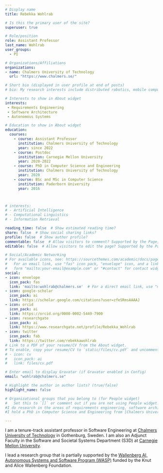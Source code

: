 ```yaml
---
# Display name
title: Rebekka Wohlrab

# Is this the primary user of the site?
superuser: true

# Role/position
role: Assistant Professor
last_name: Wohlrab
user_groups:
  - PI

# Organizations/Affiliations
organizations:
- name: Chalmers University of Technology
  url: "https://www.chalmers.se/"

# Short bio (displayed in user profile at end of posts)
# bio: My research interests include distributed robotics, mobile computing and programmable matter.

# Interests to show in About widget
interests:
 - Requirements Engineering
 - Software Architecture
 - Autonomous Systems

# Education to show in About widget
education:
  courses:
    - course: Assistant Professor
      institution: Chalmers University of Technology
      year: since 2022
    - course: Postdoc
      institution: Carnegie Mellon University
      year: 2020-2022
    - course: PhD in Computer Science and Engineering
      institution: Chalmers University of Technology
      year: 2020
    - course: BSc and MSc in Computer Science
      institution: Paderborn University
      year: 2016



# interests:
# - Artificial Intelligence
# - Computational Linguistics
# - Information Retrieval

reading_time: false  # Show estimated reading time?
share: false  # Show social sharing links?
profile: false  # Show author profile?
commentable: false  # Allow visitors to comment? Supported by the Page, Post, and Docs content types.
editable: false  # Allow visitors to edit the page? Supported by the Page, Post, and Docs content types.

# Social/Academic Networking
# For available icons, see: https://sourcethemes.com/academic/docs/page-builder/#icons
#   For an email link, use "fas" icon pack, "envelope" icon, and a link in the
#   form "mailto:your-email@example.com" or "#contact" for contact widget.
social:
- icon: envelope
  icon_pack: fas
  link: 'mailto:wohlrab@chalmers.se'  # For a direct email link, use "mailto:test@example.org".
- icon: google-scholar
  icon_pack: ai
  link: https://scholar.google.com/citations?user=zfeSRmsAAAAJ
- icon: orcid
  icon_pack: ai
  link: https://orcid.org/0000-0002-5449-7900
- icon: researchgate
  icon_pack: ai
  link: https://www.researchgate.net/profile/Rebekka_Wohlrab
- icon: twitter
  icon_pack: fab
  link: https://twitter.com/rebekkawohlrab
# Link to a PDF of your resume/CV from the About widget.
# To enable, copy your resume/CV to `static/files/cv.pdf` and uncomment the lines below.
# - icon: cv
#   icon_pack: ai
#   link: files/cv.pdf

# Enter email to display Gravatar (if Gravatar enabled in Config)
email: "wohlrab@chalmers.se"

# Highlight the author in author lists? (true/false)
highlight_name: false

# Organizational groups that you belong to (for People widget)
#   Set this to `[]` or comment out if you are not using People widget.
#I do research in the areas of requirements engineering, software architecture, and self-adaptive/autonomous systems.
#I hold a PhD in Computer Science and Engineering from [Chalmers University of Technology](https://www.chalmers.se/en/departments/cse/organisation/se/Pages/default.aspx) and a BSc and MSc in Computer Science from [Paderborn University](https://www.uni-paderborn.de/), Germany.

---
```


I am a tenure-track assistant professor in Software Engineering at [Chalmers University of Technology](https://www.chalmers.se/) in Gothenburg, Sweden. I am also an Adjunct Faculty in the Software and Societal Systems Department (S3D) at [Carnegie Mellon University](https://cmu.edu/).

I lead a research group that is partially supported by the [Wallenberg AI, Autonomous Systems and Software Program (WASP)](https://wasp-sweden.org/) funded by the Knut and Alice Wallenberg Foundation.